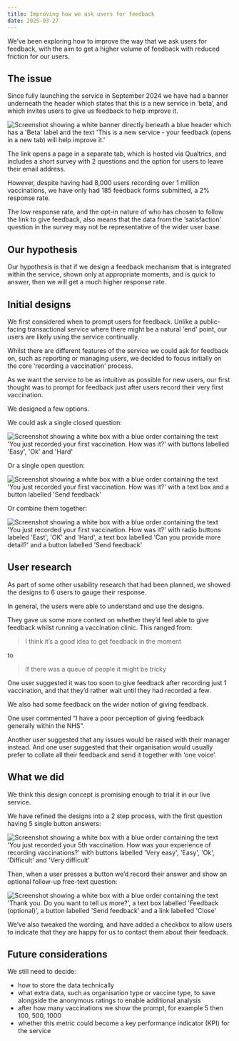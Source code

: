 ```yaml
---
title: Improving how we ask users for feedback
date: 2025-03-27
---
```


We’ve been exploring how to improve the way that we ask users for feedback, with the aim to get a higher volume of feedback with reduced friction for our users.

## The issue

Since fully launching the service in September 2024 we have had a banner underneath the header which states that this is a new service in ‘beta’, and which invites users to give us feedback to help improve it.

![Screenshot showing a white banner directly beneath a blue header which has a 'Beta' label and the text 'This is a new service - your feedback (opens in a new tab) will help improve it.'](feedback-banner.png "Existing feedback banner")

The link opens a page in a separate tab, which is hosted via Qualtrics, and includes a short survey with 2 questions and the option for users to leave their email address.

However, despite having had 8,000 users recording over 1 million vaccinations, we have only had 185 feedback forms submitted, a 2% response rate.

The low response rate, and the opt-in nature of who has chosen to follow the link to give feedback, also means that the data from the ‘satisfaction’ question in the survey may not be representative of the wider user base.

## Our hypothesis

Our hypothesis is that if we design a feedback mechanism that is integrated within the service, shown only at appropriate moments, and is quick to answer, then we will get a much higher response rate.

## Initial designs

We first considered when to prompt users for feedback. Unlike a public-facing transactional service where there might be a natural 'end' point, our users are likely using the service continually.

Whilst there are different features of the service we could ask for feedback on, such as reporting or managing users, we decided to focus initially on the core ‘recording a vaccination’ process.

As we want the service to be as intuitive as possible for new users, our first thought was to prompt for feedback just after users record their very first vaccination.

We designed a few options.

We could ask a single closed question:

![Screenshot showing a white box with a blue order containing the text 'You just recorded your first vaccination. How was it?' with buttons labelled 'Easy', 'Ok' and 'Hard'](feedback-closed-question.png)

Or a single open question:

![Screenshot showing a white box with a blue order containing the text 'You just recorded your first vaccination. How was it?' with a text box and a button labelled 'Send feedback'](feedback-open-question.png)

Or combine them together:

![Screenshot showing a white box with a blue order containing the text 'You just recorded your first vaccination. How was it?' with radio buttons labeled 'East', 'OK' and 'Hard', a text box labelled 'Can you provide more detail?' and a button labelled 'Send feedback'](feedback-combined-question.png)

## User research

As part of some other usability research that had been planned, we showed the designs to 6 users to gauge their response.

In general, the users were able to understand and use the designs.

They gave us some more context on whether they’d feel able to give feedback whilst running a vaccination clinic. This ranged from:

> I think it’s a good idea to get feedback in the moment

to

> If there was a queue of people it might be tricky

One user suggested it was too soon to give feedback after recording just 1 vaccination, and that they’d rather wait until they had recorded a few.

We also had some feedback on the wider notion of giving feedback.

One user commented “I have a poor perception of giving feedback generally within the NHS”.

Another user suggested that any issues would be raised with their manager instead. And one user suggested that their organisation would usually prefer to collate all their feedback and send it together with ‘one voice’.

## What we did

We think this design concept is promising enough to trial it in our live service.

We have refined the designs into a 2 step process, with the first question having 5 single button answers:

![Screenshot showing a white box with a blue order containing the text 'You just recorded your 5th vaccination. How was your experience of recording vaccinations?' with buttons labelled 'Very easy', 'Easy', 'Ok', 'Difficult' and 'Very difficult'](iterated-question.png)

Then, when a user presses a button we’d record their answer and show an optional follow-up free-text question:

![Screenshot showing a white box with a blue order containing the text 'Thank you. Do you want to tell us more?', a text box labelled 'Feedback (optional)', a button labelled 'Send feedback' and a link labelled 'Close'](iterated-open-question.png)

We’ve also tweaked the wording, and have added a checkbox to allow users to indicate that they are happy for us to contact them about their feedback.

## Future considerations

We still need to decide:

* how to store the data technically
* what extra data, such as organisation type or vaccine type, to save alongside the anonymous ratings to enable additional analysis
* after how many vaccinations we show the prompt, for example 5 then 100, 500, 1000
* whether this metric could become a key performance indicator (KPI) for the service
